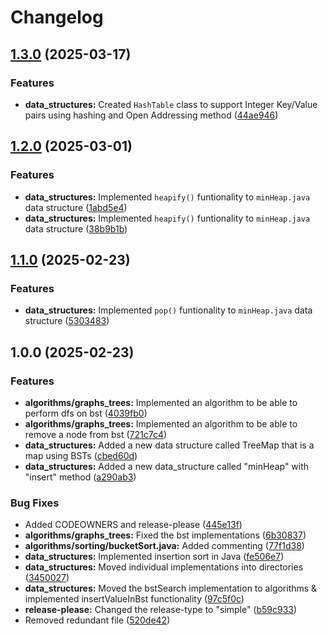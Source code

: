 # Changelog

## [1.3.0](https://github.com/shreshth12/software_engineering_concepts/compare/v1.2.0...v1.3.0) (2025-03-17)


### Features

* **data_structures:** Created `HashTable` class to support Integer Key/Value pairs using hashing and Open Addressing method ([44ae946](https://github.com/shreshth12/software_engineering_concepts/commit/44ae946f6911aa9df67433c7a8b7b130ade6511b))

## [1.2.0](https://github.com/shreshth12/software_engineering_concepts/compare/v1.1.0...v1.2.0) (2025-03-01)


### Features

* **data_structures:** Implemented `heapify()` funtionality to `minHeap.java` data structure ([1abd5e4](https://github.com/shreshth12/software_engineering_concepts/commit/1abd5e4a1c0ec8c3e3c0043d98cc9f829dde731c))
* **data_structures:** Implemented `heapify()` funtionality to `minHeap.java` data structure ([38b9b1b](https://github.com/shreshth12/software_engineering_concepts/commit/38b9b1b409d295e1afead4e2ae89454a29811b5f))

## [1.1.0](https://github.com/shreshth12/software_engineering_concepts/compare/v1.0.0...v1.1.0) (2025-02-23)


### Features

* **data_structures:** Implemented `pop()` funtionality to `minHeap.java` data structure ([5303483](https://github.com/shreshth12/software_engineering_concepts/commit/53034831a82e490f6f46ca5a4c2263b96e88aa80))

## 1.0.0 (2025-02-23)


### Features

* **algorithms/graphs_trees:** Implemented an algorithm to be able to perform dfs on bst ([4039fb0](https://github.com/shreshth12/software_engineering_concepts/commit/4039fb0be28835f4e0e5a6d7645094e8d865e88d))
* **algorithms/graphs_trees:** Implemented an algorithm to be able to remove a node from bst ([721c7c4](https://github.com/shreshth12/software_engineering_concepts/commit/721c7c40be0f48b2e521aadd88e53fcf47ad84e0))
* **data_structures:** Added a new data structure called TreeMap that is a map using BSTs ([cbed60d](https://github.com/shreshth12/software_engineering_concepts/commit/cbed60d8dc5f26d1cad99a83ef3c404133a3bc3d))
* **data_structures:** Added a new data_structure called "minHeap" with "insert" method ([a290ab3](https://github.com/shreshth12/software_engineering_concepts/commit/a290ab349c24caa54039f26a3f736d1e25c7bc0c))


### Bug Fixes

* Added CODEOWNERS and release-please ([445e13f](https://github.com/shreshth12/software_engineering_concepts/commit/445e13f9dc96989a27c5585e962c0bd40abe2457))
* **algorithms/graphs_trees:** Fixed the bst implementations ([6b30837](https://github.com/shreshth12/software_engineering_concepts/commit/6b30837dd8337da6494cfb6946f804ad8fd2a2d0))
* **algorithms/sorting/bucketSort.java:** Added commenting ([77f1d38](https://github.com/shreshth12/software_engineering_concepts/commit/77f1d38a5dd765b97db9b6bfd21819bc1917bb2b))
* **data_structures:** Implemented insertion sort in Java ([fe506e7](https://github.com/shreshth12/software_engineering_concepts/commit/fe506e72ba91061b77cd19ff23d9679a327526ae))
* **data_structures:** Moved individual implementations into directories ([3450027](https://github.com/shreshth12/software_engineering_concepts/commit/3450027663fb7816db8a9c3ce1621eca131c3eab))
* **data_structures:** Moved the bstSearch implementation to algorithms & implemented insertValueInBst functionality ([97c5f0c](https://github.com/shreshth12/software_engineering_concepts/commit/97c5f0c2dc5f44d1ac0567fc581672087d934b56))
* **release-please:** Changed the release-type to "simple" ([b59c933](https://github.com/shreshth12/software_engineering_concepts/commit/b59c93335d4a0c71fa6c803b6689ef77ecd83ecf))
* Removed redundant file ([520de42](https://github.com/shreshth12/software_engineering_concepts/commit/520de42d383aeffe42a8972f86418f35e55f28b4))
